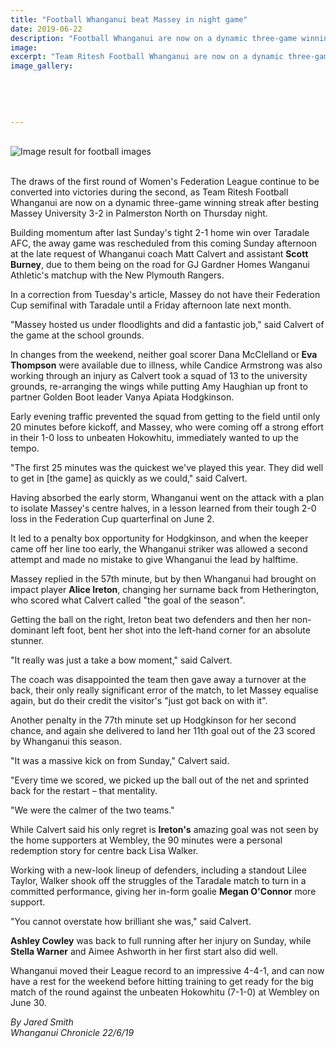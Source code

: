```yaml
---
title: "Football Whanganui beat Massey in night game"
date: 2019-06-22
description: "Football Whanganui are now on a dynamic three-game winning streak after besting Massey University 3-2 in Palmerston Nth..."
image: 
excerpt: "Team Ritesh Football Whanganui are now on a dynamic three-game winning streak after besting Massey University 3-2 in Palmerston North on Thursday night."
image_gallery:
    
    
    
    
    
---
```


<p>&nbsp;&nbsp;<br /><img src="https://images.all-free-download.com/images/graphiclarge/football_theme_picture_07_hd_pictures_168216.jpg" alt="Image result for football images" /></p>
<p><br />The draws of the first round of Women's Federation League continue to be converted into victories during the second, as Team Ritesh Football Whanganui are now on a dynamic three-game winning streak after besting Massey University 3-2 in Palmerston North on Thursday night.</p>
<p>Building momentum after last Sunday's tight 2-1 home win over Taradale AFC, the away game was rescheduled from this coming Sunday afternoon at the late request of Whanganui coach Matt Calvert and assistant <strong>Scott Burney</strong>, due to them being on the road for GJ Gardner Homes Wanganui Athletic's matchup with the New Plymouth Rangers.</p>
<p><span class="ellipsis">In a correction</span>&nbsp;<span class="QhgiTxHt0g">from Tuesday's article, Massey do not have their Federation Cup semifinal with Taradale until a Friday afternoon late next month.</span></p>
<p class="QhgiTxHt0g">"Massey hosted us under floodlights and did a fantastic job," said Calvert of the game at the school grounds.</p>
<p class="QhgiTxHt0g">In changes from the weekend, neither goal scorer Dana McClelland or<strong> Eva Thompson</strong> were available due to illness, while Candice Armstrong was also working through an injury as Calvert took a squad of 13 to the university grounds, re-arranging the wings while putting Amy Haughian up front to partner Golden Boot leader Vanya Apiata Hodgkinson.</p>
<p class="QhgiTxHt0g">Early evening traffic prevented the squad from getting to the field until only 20 minutes before kickoff, and Massey, who were coming off a strong effort in their 1-0 loss to unbeaten Hokowhitu, immediately wanted to up the tempo.</p>
<p class="QhgiTxHt0g">"The first 25 minutes was the quickest we've played this year. They did well to get in [the game] as quickly as we could," said Calvert.</p>
<p class="QhgiTxHt0g">Having absorbed the early storm, Whanganui went on the attack with a plan to isolate Massey's centre halves, in a lesson learned from their tough 2-0 loss in the Federation Cup quarterfinal on June 2.</p>
<p class="QhgiTxHt0g">It led to a penalty box opportunity for Hodgkinson, and when the keeper came off her line too early, the Whanganui striker was allowed a second attempt and made no mistake to give Whanganui the lead by halftime.</p>
<p class="QhgiTxHt0g">Massey replied in the 57th minute, but by then Whanganui had brought on impact player <strong>Alice Ireton</strong>, changing her surname back from Hetherington, who scored what Calvert called "the goal of the season".</p>
<p class="QhgiTxHt0g">Getting the ball on the right, Ireton beat two defenders and then her non-dominant left foot, bent her shot into the left-hand corner for an absolute stunner.</p>
<p class="QhgiTxHt0g">"It really was just a take a bow moment," said Calvert.</p>
<p class="QhgiTxHt0g">The coach was disappointed the team then gave away a turnover at the back, their only really significant error of the match, to let Massey equalise again, but do their credit the visitor's "just got back on with it".</p>
<p class="QhgiTxHt0g">Another penalty in the 77th minute set up Hodgkinson for her second chance, and again she delivered to land her 11th goal out of the 23 scored by Whanganui this season.</p>
<p class="QhgiTxHt0g">"It was a massive kick on from Sunday," Calvert said.</p>
<p class="QhgiTxHt0g">"Every time we scored, we picked up the ball out of the net and sprinted back for the restart &ndash; that mentality.</p>
<p class="QhgiTxHt0g">"We were the calmer of the two teams."</p>
<p class="QhgiTxHt0g">While Calvert said his only regret is <strong>Ireton's</strong> amazing goal was not seen by the home supporters at Wembley, the 90 minutes were a personal redemption story for centre back Lisa Walker.</p>
<p class="QhgiTxHt0g">Working with a new-look lineup of defenders, including a standout Lilee Taylor, Walker shook off the struggles of the Taradale match to turn in a committed performance, giving her in-form goalie <strong>Megan O'Connor</strong> more support.</p>
<p class="QhgiTxHt0g">"You cannot overstate how brilliant she was," said Calvert.</p>
<p class="QhgiTxHt0g"><strong>Ashley Cowley</strong> was back to full running after her injury on Sunday, while <strong>Stella Warner</strong> and Aimee Ashworth in her first start also did well.</p>
<p class="QhgiTxHt0g">Whanganui moved their League record to an impressive 4-4-1, and can now have a rest for the weekend before hitting training to get ready for the big match of the round against the unbeaten Hokowhitu (7-1-0) at Wembley on June 30.</p>
<p class="QhgiTxHt0g"><em>By Jared Smith</em><br /><em>Whanganui Chronicle 22/6/19</em></p>

